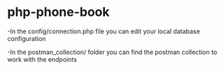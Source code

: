 # php-phone-book

-In the config/connection.php file you can edit your local database configuration

-In the postman_collection/ folder you can find the postman collection to work with the endpoints

